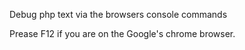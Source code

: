 Debug php text via the browsers console commands

Prease F12 if you are on the Google's chrome browser.